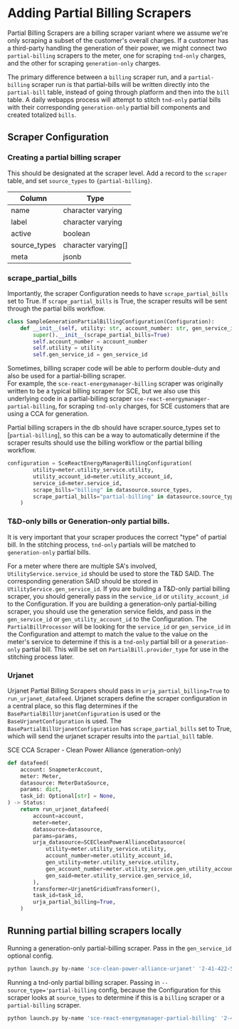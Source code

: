 # Adding Partial Billing Scrapers

Partial Billing Scrapers are a billing scraper variant where we assume we're only scraping a subset of the customer's
overall charges. If a customer has a third-party handling the generation of their power, we might connect two `partial-billing` scrapers to
the meter, one for scraping `tnd-only` charges, and the other for scraping `generation-only` charges.

The primary difference between a `billing` scraper run, and a `partial-billing` scraper run is that
partial-bills will be written directly into the `partial-bill` table, instead of going through platform and then into 
the `bill` table.  A daily webapps process will attempt to stitch `tnd-only` partial bills with their corresponding 
`generation-only` partial bill components and created totalized `bills`.


## Scraper Configuration

### Creating a partial billing scraper 

This should be designated at the scraper level.   Add a record to the `scraper` table, and set
`source_types` to `{partial-billing}`.

| Column        | Type                  |
| --------------| ----------------------|
| name          | character varying     |
| label         | character varying     |
| active        | boolean               |
| source_types  | character varying[]   |
| meta          | jsonb                 |


### scrape_partial_bills

Importantly, the scraper Configuration needs to have `scrape_partial_bills` set to True.  If `scrape_partial_bills`
is True, the scraper results will be sent through the partial bills workflow.

```python
class SampleGenerationPartialBillingConfiguration(Configuration):
    def __init__(self, utility: str, account_number: str, gen_service_id: str):
        super().__init__(scrape_partial_bills=True)
        self.account_number = account_number
        self.utility = utility
        self.gen_service_id = gen_service_id
```

Sometimes, billing scraper code will be able to perform double-duty and also be used for a partial-billing scraper.  
For example, the `sce-react-energymanager-billing` scraper was originally written to be a typical billing scraper for SCE, 
but we also use this underlying code in a partial-billing scraper `sce-react-energymanager-partial-billing`, 
for scraping `tnd-only` charges, for SCE customers that are using a CCA for generation. 

Partial billing scrapers in the db should have scraper.source_types set to [`partial-billing`], so this can 
be a way to automatically determine if the scraper results should use the billing workflow or the partial billing workflow.

```python
configuration = SceReactEnergyManagerBillingConfiguration(
        utility=meter.utility_service.utility,
        utility_account_id=meter.utility_account_id,
        service_id=meter.service_id,
        scrape_bills="billing" in datasource.source_types,
        scrape_partial_bills="partial-billing" in datasource.source_types,
    )
```

### T&D-only bills or Generation-only partial bills.

It is very important that your scraper produces the correct "type" of partial bill.  In the stitching process, `tnd-only` 
partials will be matched to `generation-only` partial bills.

For a meter where there are multiple SA's involved, `UtilityService.service_id` should be used to store the T&D SAID. The
corresponding generation SAID should be stored in `UtilityService.gen_service_id`.  If you are building a T&D-only
partial billing scraper, you should generally pass in the `service_id` or `utility_account_id` to the Configuration. 
If you are building a generation-only partial-billing scraper, you should use the generation service fields, and pass 
in the `gen_service_id` or `gen_utility_account_id` to the Configuration.  The `PartialBillProcessor`
will be looking for the `service_id` or `gen_service_id` in the Configuration and attempt to match the value to the
value on the meter's service to determine if this is a `tnd-only` partial bill or a `generation-only` partial bill.
This will be set on `PartialBill.provider_type` for use in the stitching process later.

### Urjanet 

Urjanet Partial Billing Scrapers should pass in `urja_partial_billing=True` to `run_urjanet_datafeed`.  Urjanet scrapers
define the scraper configuration in a central place, so this flag determines if the `BasePartialBillUrjanetConfiguration` is
used or the `BaseUrjanetConfiguration` is used.  The `BasePartialBillUrjanetConfiguration` has `scrape_partial_bills` 
set to True, which will send the urjanet scraper results into the `partial_bill` table.

SCE CCA Scraper - Clean Power Alliance (generation-only)
```python
def datafeed(
    account: SnapmeterAccount,
    meter: Meter,
    datasource: MeterDataSource,
    params: dict,
    task_id: Optional[str] = None,
) -> Status:
    return run_urjanet_datafeed(
        account=account,
        meter=meter,
        datasource=datasource,
        params=params,
        urja_datasource=SCECleanPowerAllianceDatasource(
            utility=meter.utility_service.utility,
            account_number=meter.utility_account_id,
            gen_utility=meter.utility_service.utility,
            gen_account_number=meter.utility_service.gen_utility_account_id,
            gen_said=meter.utility_service.gen_service_id,
        ),
        transformer=UrjanetGridiumTransformer(),
        task_id=task_id,
        urja_partial_billing=True,
    )
```

## Running partial billing scrapers locally

Running a generation-only partial-billing scraper.  Pass in the `gen_service_id` optional config.
```bash
python launch.py by-name 'sce-clean-power-alliance-urjanet' '2-41-422-5144' '3-049-1578-16' '2019-01-01' '2020-05-01' --gen_service_id '3-050-6585-98'

```

Running a tnd-only partial billing scraper.  Passing in `--source_type='partial-billing` config, because 
the Configuration for this scraper looks at `source_types` to determine if this is a `billing` scraper or a 
`partial-billing` scraper.
```bash
python launch.py by-name 'sce-react-energymanager-partial-billing' '2-41-422-5144' '3-049-1578-16' '2020-01-01' '2020-03-01' --source_type='partial-billing' --username **** --password ****

```
